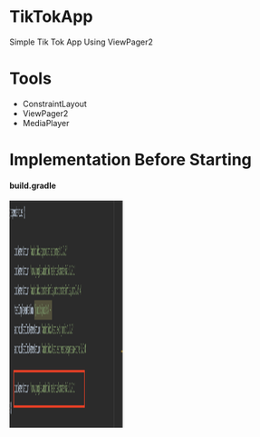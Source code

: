 # TikTokApp
Simple Tik Tok App Using ViewPager2

# Tools

- ConstraintLayout
- ViewPager2
- MediaPlayer

# Implementation Before Starting

<h4>build.gradle</h4>
<img src="images/gradle.png" height="400" width="200"> 
